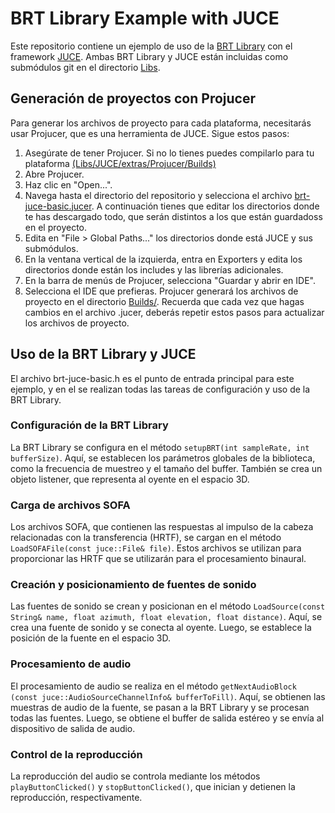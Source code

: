 # BRT Library Example with JUCE
Este repositorio contiene un ejemplo de uso de la [BRT Library](https://github.com/GrupoDiana/BRTLibrary) con el framework [JUCE](https://github.com/juce-framework/JUCE). Ambas BRT Library y JUCE están incluidas como submódulos git en el directorio [Libs](Libs/).
## Generación de proyectos con Projucer
Para generar los archivos de proyecto para cada plataforma, necesitarás usar Projucer, que es una herramienta de JUCE. Sigue estos pasos:
1.	Asegúrate de tener Projucer. Si no lo tienes puedes compilarlo para tu plataforma [(Libs/JUCE/extras/Projucer/Builds)](Libs/JUCE/extras/Projucer/Builds)
2.  Abre Projucer.
3.	Haz clic en "Open...".
4.	Navega hasta el directorio del repositorio y selecciona el archivo [brt-juce-basic.jucer](brt-juce-basic.jucer). A continuación tienes que editar los directorios donde te has descargado todo, que serán distintos a los que están guardadoss en el proyecto. 
5.  Edita en "File > Global Paths..." los directorios donde está JUCE y sus submódulos. 
6.  En la ventana vertical de la izquierda, entra en Exporters y edita los directorios donde están los includes y las librerías adicionales. 
7.	En la barra de menús de Projucer, selecciona "Guardar y abrir en IDE".
8.	Selecciona el IDE que prefieras. Projucer generará los archivos de proyecto en el directorio [Builds/](Builds/).
Recuerda que cada vez que hagas cambios en el archivo .jucer, deberás repetir estos pasos para actualizar los archivos de proyecto.
## Uso de la BRT Library y JUCE
El archivo brt-juce-basic.h es el punto de entrada principal para este ejemplo, y en el se realizan todas las tareas de configuración y uso de la BRT Library. 

### Configuración de la BRT Library
La BRT Library se configura en el método `setupBRT(int sampleRate, int bufferSize)`. Aquí, se establecen los parámetros globales de la biblioteca, como la frecuencia de muestreo y el tamaño del buffer. También se crea un objeto listener, que representa al oyente en el espacio 3D.
### Carga de archivos SOFA
Los archivos SOFA, que contienen las respuestas al impulso de la cabeza relacionadas con la transferencia (HRTF), se cargan en el método  `LoadSOFAFile(const juce::File& file)`. Estos archivos se utilizan para proporcionar las HRTF que se utilizarán para el procesamiento binaural.
### Creación y posicionamiento de fuentes de sonido
Las fuentes de sonido se crean y posicionan en el método  `LoadSource(const String& name, float azimuth, float elevation, float distance)`. Aquí, se crea una fuente de sonido y se conecta al oyente. Luego, se establece la posición de la fuente en el espacio 3D.
### Procesamiento de audio
El procesamiento de audio se realiza en el método  `getNextAudioBlock (const juce::AudioSourceChannelInfo& bufferToFill)`. Aquí, se obtienen las muestras de audio de la fuente, se pasan a la BRT Library y se procesan todas las fuentes. Luego, se obtiene el buffer de salida estéreo y se envía al dispositivo de salida de audio.
### Control de la reproducción
La reproducción del audio se controla mediante los métodos  `playButtonClicked()` y  `stopButtonClicked()`, que inician y detienen la reproducción, respectivamente.

